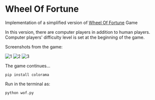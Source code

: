 # Wheel Of Fortune
Implementation of a simplified version of [Wheel Of Fortune](https://www.wheeloffortune.com/) Game

In this version, there are computer players in addition to human players.
Computer players' difficulty level is set at the beginning of the game.

Screenshots from the game:

![1](https://user-images.githubusercontent.com/37106831/98155204-e9dfc600-1ee6-11eb-9e83-995662a724d6.jpg)
![2](https://user-images.githubusercontent.com/37106831/98155209-eba98980-1ee6-11eb-8d47-858f0e12ce03.jpg)
![3](https://user-images.githubusercontent.com/37106831/98155216-ed734d00-1ee6-11eb-8936-8f7b459cbd63.jpg)

The game continues...

```pip install colorama```

Run in the terminal as:

```python wof.py```
